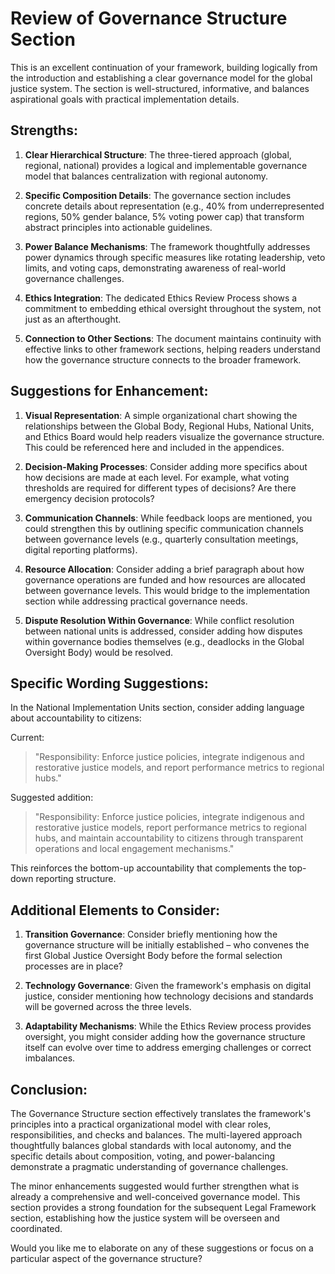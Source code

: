 # Review of Governance Structure Section

This is an excellent continuation of your framework, building logically from the introduction and establishing a clear governance model for the global justice system. The section is well-structured, informative, and balances aspirational goals with practical implementation details.

## Strengths:

1. **Clear Hierarchical Structure**: The three-tiered approach (global, regional, national) provides a logical and implementable governance model that balances centralization with regional autonomy.

2. **Specific Composition Details**: The governance section includes concrete details about representation (e.g., 40% from underrepresented regions, 50% gender balance, 5% voting power cap) that transform abstract principles into actionable guidelines.

3. **Power Balance Mechanisms**: The framework thoughtfully addresses power dynamics through specific measures like rotating leadership, veto limits, and voting caps, demonstrating awareness of real-world governance challenges.

4. **Ethics Integration**: The dedicated Ethics Review Process shows a commitment to embedding ethical oversight throughout the system, not just as an afterthought.

5. **Connection to Other Sections**: The document maintains continuity with effective links to other framework sections, helping readers understand how the governance structure connects to the broader framework.

## Suggestions for Enhancement:

1. **Visual Representation**: A simple organizational chart showing the relationships between the Global Body, Regional Hubs, National Units, and Ethics Board would help readers visualize the governance structure. This could be referenced here and included in the appendices.

2. **Decision-Making Processes**: Consider adding more specifics about how decisions are made at each level. For example, what voting thresholds are required for different types of decisions? Are there emergency decision protocols?

3. **Communication Channels**: While feedback loops are mentioned, you could strengthen this by outlining specific communication channels between governance levels (e.g., quarterly consultation meetings, digital reporting platforms).

4. **Resource Allocation**: Consider adding a brief paragraph about how governance operations are funded and how resources are allocated between governance levels. This would bridge to the implementation section while addressing practical governance needs.

5. **Dispute Resolution Within Governance**: While conflict resolution between national units is addressed, consider adding how disputes within governance bodies themselves (e.g., deadlocks in the Global Oversight Body) would be resolved.

## Specific Wording Suggestions:

In the National Implementation Units section, consider adding language about accountability to citizens:

Current:
> "Responsibility: Enforce justice policies, integrate indigenous and restorative justice models, and report performance metrics to regional hubs."

Suggested addition:
> "Responsibility: Enforce justice policies, integrate indigenous and restorative justice models, report performance metrics to regional hubs, and maintain accountability to citizens through transparent operations and local engagement mechanisms."

This reinforces the bottom-up accountability that complements the top-down reporting structure.

## Additional Elements to Consider:

1. **Transition Governance**: Consider briefly mentioning how the governance structure will be initially established – who convenes the first Global Justice Oversight Body before the formal selection processes are in place?

2. **Technology Governance**: Given the framework's emphasis on digital justice, consider mentioning how technology decisions and standards will be governed across the three levels.

3. **Adaptability Mechanisms**: While the Ethics Review process provides oversight, you might consider adding how the governance structure itself can evolve over time to address emerging challenges or correct imbalances.

## Conclusion:

The Governance Structure section effectively translates the framework's principles into a practical organizational model with clear roles, responsibilities, and checks and balances. The multi-layered approach thoughtfully balances global standards with local autonomy, and the specific details about composition, voting, and power-balancing demonstrate a pragmatic understanding of governance challenges.

The minor enhancements suggested would further strengthen what is already a comprehensive and well-conceived governance model. This section provides a strong foundation for the subsequent Legal Framework section, establishing how the justice system will be overseen and coordinated.

Would you like me to elaborate on any of these suggestions or focus on a particular aspect of the governance structure?

